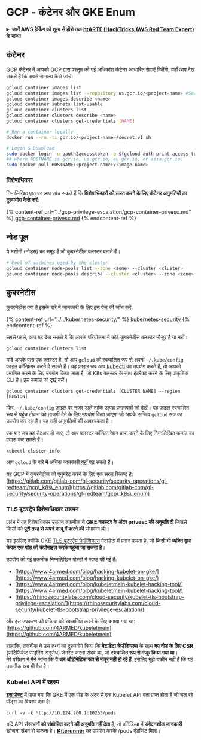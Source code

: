 # GCP - कंटेनर और GKE Enum

<details>

<summary><strong>जानें AWS हैकिंग को शून्य से हीरो तक</strong> <a href="https://training.hacktricks.xyz/courses/arte"><strong>htARTE (HackTricks AWS Red Team Expert)</strong></a><strong> के साथ!</strong></summary>

HackTricks का समर्थन करने के अन्य तरीके:

* यदि आप अपनी **कंपनी का विज्ञापन HackTricks में** देखना चाहते हैं या **HackTricks को PDF में डाउनलोड** करना चाहते हैं तो [**सब्सक्रिप्शन प्लान्स**](https://github.com/sponsors/carlospolop) की जांच करें!
* [**आधिकारिक PEASS और HackTricks स्वैग**](https://peass.creator-spring.com) प्राप्त करें
* हमारे विशेष [**NFTs**](https://opensea.io/collection/the-peass-family) कलेक्शन, [**The PEASS Family**](https://opensea.io/collection/the-peass-family) खोजें
* **शामिल हों** 💬 [**डिस्कॉर्ड समूह**](https://discord.gg/hRep4RUj7f) या [**टेलीग्राम समूह**](https://t.me/peass) और **मुझे** **Twitter** 🐦 [**@carlospolopm**](https://twitter.com/carlospolopm)** पर फॉलो** करें।
* **हैकिंग ट्रिक्स साझा करें** द्वारा PRs सबमिट करके [**HackTricks**](https://github.com/carlospolop/hacktricks) और [**HackTricks Cloud**](https://github.com/carlospolop/hacktricks-cloud) github repos में।

</details>

## कंटेनर

GCP कंटेनर में आपको GCP द्वारा प्रस्तुत की गई अधिकांश कंटेनर आधारित सेवाएं मिलेंगी, यहाँ आप देख सकते हैं कि सबसे सामान्य कैसे जांचें:
```bash
gcloud container images list
gcloud container images list --repository us.gcr.io/<project-name> #Search in other subdomains repositories
gcloud container images describe <name>
gcloud container subnets list-usable
gcloud container clusters list
gcloud container clusters describe <name>
gcloud container clusters get-credentials [NAME]

# Run a container locally
docker run --rm -ti gcr.io/<project-name>/secret:v1 sh

# Login & Download
sudo docker login -u oauth2accesstoken -p $(gcloud auth print-access-token) https://HOSTNAME
## where HOSTNAME is gcr.io, us.gcr.io, eu.gcr.io, or asia.gcr.io.
sudo docker pull HOSTNAME/<project-name>/<image-name>
```
### विशेषाधिकार

निम्नलिखित पृष्ठ पर आप जांच सकते हैं कि **विशेषाधिकारों को उन्नत करने के लिए कंटेनर अनुमतियों का दुरुपयोग कैसे करें**:

{% content-ref url="../gcp-privilege-escalation/gcp-container-privesc.md" %}
[gcp-container-privesc.md](../gcp-privilege-escalation/gcp-container-privesc.md)
{% endcontent-ref %}

## नोड पूल

ये मशीनों (नोड्स) का समूह हैं जो कुबरनेटीज़ क्लस्टर बनाते हैं।
```bash
# Pool of machines used by the cluster
gcloud container node-pools list --zone <zone> --cluster <cluster>
gcloud container node-pools describe --cluster <cluster> --zone <zone> <node-pool>
```
## कुबरनेटीस

कुबरनेटीस क्या है इसके बारे में जानकारी के लिए इस पेज की जाँच करें:

{% content-ref url="../../kubernetes-security/" %}
[kubernetes-security](../../kubernetes-security/)
{% endcontent-ref %}

सबसे पहले, आप यह देख सकते हैं कि आपके परियोजना में कोई कुबरनेटीस क्लस्टर मौजूद है या नहीं।
```
gcloud container clusters list
```
यदि आपके पास एक क्लस्टर है, तो आप `gcloud` को स्वचालित रूप से अपनी `~/.kube/config` फ़ाइल कॉन्फ़िगर करने दे सकते हैं। यह फ़ाइल जब आप [kubectl](https://kubernetes.io/docs/reference/kubectl/overview/) का उपयोग करते हैं, तो आपको प्रमाणित करने के लिए उपयोग किया जाता है, जो K8s क्लस्टर के साथ इंटरैक्ट करने के लिए प्राकृतिक CLI है। इस कमांड को ट्राई करें।
```
gcloud container clusters get-credentials [CLUSTER NAME] --region [REGION]
```
फिर, `~/.kube/config` फ़ाइल पर नज़र डालें ताकि उत्पन्न प्रमाणपत्रों को देखें। यह फ़ाइल स्वचालित रूप से पहुंच टोकन को ताजगी देने के लिए उपयोग किया जाएगा जो आपके सक्रिय `gcloud` सत्र का उपयोग कर रहा है। यह सही अनुमतियों की आवश्यकता है।

एक बार जब यह सेटअप हो जाए, तो आप क्लस्टर कॉन्फ़िगरेशन प्राप्त करने के लिए निम्नलिखित कमांड का प्रयास कर सकते हैं।
```
kubectl cluster-info
```
आप `gcloud` के बारे में अधिक जानकारी [यहाँ](https://cloud.google.com/sdk/gcloud/reference/container/) पढ़ सकते हैं।

यह GCP में कुबरनेटीज़ को एनुमरेट करने के लिए एक सरल स्क्रिप्ट है: [https://gitlab.com/gitlab-com/gl-security/security-operations/gl-redteam/gcp\_k8s\_enum](https://gitlab.com/gitlab-com/gl-security/security-operations/gl-redteam/gcp\_k8s\_enum)

### TLS बूटस्ट्रैप विशेषाधिकार उन्नयन

प्रारंभ में यह विशेषाधिकार उन्नयन तकनीक ने **GKE क्लस्टर के अंदर privesc की अनुमति दी** जिससे किसी को **पूरी तरह से अपने काबू में करने की** संभावना थी।

यह इसलिए क्योंकि GKE [TLS बूटस्ट्रैप क्रेडेंशियल्स](https://kubernetes.io/docs/reference/command-line-tools-reference/kubelet-tls-bootstrapping/) मेटाडेटा में प्रदान करता है, जो **किसी भी व्यक्ति द्वारा केवल एक पॉड को कंप्रोमाइज़ करके पहुंचा जा सकता है**।

उपयोग की गई तकनीक निम्नलिखित पोस्टों में स्पष्ट की गई है:

* [https://www.4armed.com/blog/hacking-kubelet-on-gke/](https://www.4armed.com/blog/hacking-kubelet-on-gke/)
* [https://www.4armed.com/blog/kubeletmein-kubelet-hacking-tool/](https://www.4armed.com/blog/kubeletmein-kubelet-hacking-tool/)
* [https://rhinosecuritylabs.com/cloud-security/kubelet-tls-bootstrap-privilege-escalation/](https://rhinosecuritylabs.com/cloud-security/kubelet-tls-bootstrap-privilege-escalation/)

और इस उपकरण को प्रक्रिया को स्वचालित करने के लिए बनाया गया था: [https://github.com/4ARMED/kubeletmein](https://github.com/4ARMED/kubeletmein)

हालांकि, तकनीक ने उस तथ्य का दुरुपयोग किया कि **मेटाडेटा क्रेडेंशियल्स** के साथ **नए नोड के लिए CSR** (सर्टिफिकेट साइनिंग अनुरोध) जेनरेट करना संभव था, जो **स्वचालित रूप से मंजूर किया गया था**।\
मेरे परीक्षण में मैंने जांचा कि **वे अब औटोमेटिक रूप से मंजूर नहीं हो रहे हैं**, इसलिए मुझे यकीन नहीं है कि यह तकनीक अब भी वैध है।

### Kubelet API में रहस्य <a href="#the-kubelet-api-git-secrets-redux" id="the-kubelet-api-git-secrets-redux"></a>

[**इस पोस्ट**](https://blog.assetnote.io/2022/05/06/cloudflare-pages-pt3/) में पाया गया कि GKE में एक पॉड के अंदर से एक Kubelet API पता प्राप्त होता है जो चल रहे पॉड्स का विवरण देता है:
```
curl -v -k http://10.124.200.1:10255/pods
```
यदि API **संसाधनों को संशोधित करने की अनुमति नहीं देता** है, तो प्रतिक्रिया में **संवेदनशील जानकारी** खोजना संभव हो सकता है। [**Kiterunner**](https://github.com/assetnote/kiterunner) का उपयोग करके /pods एंडप्विंट मिला।
